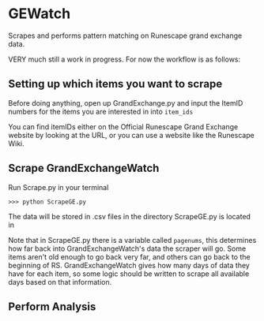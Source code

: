 # GEWatch
Scrapes and performs pattern matching on Runescape grand exchange data.

VERY much still a work in progress. For now the workflow is as follows:

## Setting up which items you want to scrape

Before doing anything, open up GrandExchange.py and input the ItemID numbers for the items you are interested in into `item_ids`

You can find itemIDs either on the Official Runescape Grand Exchange website by looking at the URL, or you can use a website like the Runescape Wiki.


## Scrape GrandExchangeWatch

Run Scrape.py in your terminal

```
>>> python ScrapeGE.py
```

The data will be stored in .csv files in the directory ScrapeGE.py is located in

Note that in ScrapeGE.py there is a variable called `pagenums`, this determines how far back into GrandExchangeWatch's data the scraper will go. Some items aren't old enough to go back very far, and others can go back to the beginning of RS. GrandExchangeWatch gives how many days of data they have for each item, so some logic should be written to scrape all available days based on that information. 


## Perform Analysis

